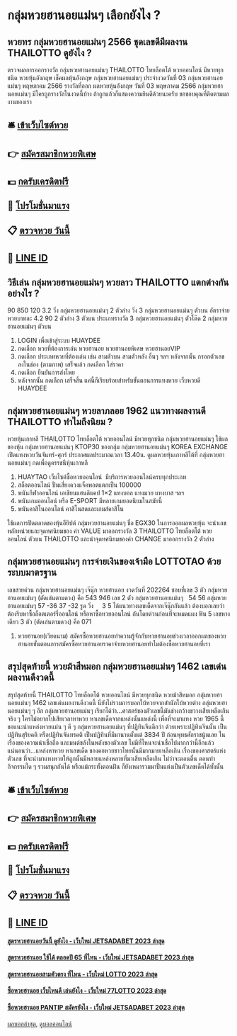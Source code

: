 # กลุ่มหวยฮานอยแม่นๆ เลือกยังไง ?
## หวยทร กลุ่มหวยฮานอยแม่นๆ 2566 ชุดเลขดีมีผลงาน THAILOTTO ดูยังไง ?
ตรวจผลการออกรางวัล กลุ่มหวยฮานอยแม่นๆ THAILOTTO ไทยล็อตโต้ หวยออนไลน์ มีหวยทุกชนิด หวยหุ้นอังกฤษ เช็คผลหุ้นอังกฤษ กลุ่มหวยฮานอยแม่นๆ ประจำงวดวันที่ 03 กลุ่มหวยฮานอยแม่นๆ พฤษภาคม 2566 รางวัลที่ออก
ผลหวยหุ้นอังกฤษ วันที่ 03 พฤษภาคม 2566 กลุ่มหวยฮานอยแม่นๆ มีใครถูกรางวัลในงวดนี้บ้าง ถ้าถูกแล้วก็แสดงความยินดีด้วยนะครับ ขอขอบคุณที่ติดตามผลงานของเรา

## 🛎 [เข้าเว็บไซต์หวย](https://bit.ly/3BG5bNw)
## 👉 [สมัครสมาชิกหวยพิเศษ](https://bit.ly/3BG5bNw)
## 💵 [กดรับเครดิตฟรี](https://bit.ly/3C3mvgS)
## 👑 [โปรโมชั่นมาแรง](https://bit.ly/3C3mvgS)
## 📋 [ตรวจหวย วันนี้](https://bit.ly/3C3mvgS)
## 📱 [LINE ID](https://bit.ly/3C3mvgS)

## วิธีเล่น กลุ่มหวยฮานอยแม่นๆ หวยลาว THAILOTTO แตกต่างกันอย่างไร ?
90
850
120
3.2
วิ่ง กลุ่มหวยฮานอยแม่นๆ 2 ตัวล่าง
วิ่ง 3 กลุ่มหวยฮานอยแม่นๆ ตัวบน
อัตราจ่ายหวยบาทละ
4.2
90
2 ตัวล่าง
3 ตัวบน
ประเภทรางวัล
3 กลุ่มหวยฮานอยแม่นๆ ตัวโต๊ด
2 กลุ่มหวยฮานอยแม่นๆ ตัวบน
1. LOGIN เพื่อเข้าสู่ระบบ HUAYDEE
2. กดเลือก หวยที่ต้องการเล่น หวยฮานอย หวยฮานอยพิเศษ หวยฮานอยVIP
3. กดเลือก ประเภทหวยที่ต้องเล่น เช่น สามตัวบน สามตัวหลัง อื่นๆ ฯลฯ หลังจากนั้น กรอกตัวเลข ลงในช่อง (ตามภาพ) เสร็จแล้ว กดเลือก ใส่ราคา
4. กดเลือก ยืนยันการส่งโพย
5. หลังจากนั้น กดเลือก เสร็จสิ้น แค่นี้ก็เรียบร้อยสำหรับขั้นตอนการแทงหวย เว็บหวยดี HUAYDEE

## กลุ่มหวยฮานอยแม่นๆ หวยลาภลอย 1962 แนวทางผลงานดี THAILOTTO ทำไมถึงนิยม ?
หวยหุ้นเกาหลี THAILOTTO ไทยล็อตโต้ หวยออนไลน์ มีหวยทุกชนิด กลุ่มหวยฮานอยแม่นๆ ใช้ผลของหุ้น กลุ่มหวยฮานอยแม่นๆ KTOP30 ของกลุ่ม กลุ่มหวยฮานอยแม่นๆ KOREA EXCHANGE เปิดแทงหวยวันจันทร์-ศุกร์ ประกาศผลประมาณเวลา 13.40น.
ดูผลหวยหุ้นเกาหลีได้ที่ กลุ่มหวยฮานอยแม่นๆ กดเพื่อดูดรรชนีหุ้นเกาหลี
1. HUAYTAO เว็บไซต์ซื้อหวยออนไลน์  มีบริการหวยออนไลน์ครบทุกประเภท
2. สล็อตออนไลน์ ปั่นเสี่ยงดวงแจ็คพอตแตกเป็น 100000
3. พนันกีฬาออนไลน์ เอเชียนแฮนดิแคป 1×2 แทงบอล แทงมวย แทงบาส ฯลฯ
4. พนันเกมออนไลน์ หรือ E-SPORT มีหลายเกมยอดนิยมในสมัยนี้
5. พนันคาสิโนออนไลน์ คาสิโนสดและเกมส์คาสิโน

ใช้ผลการปิดตลาดของหุ้นอียิปต์ กลุ่มหวยฮานอยแม่นๆ ชื่อ EGX30
ในการออกผลหวยหุ้น จะนำเลขหลักหน่วยและจุดทศนิยมของ ค่า VALUE มาออกรางวัล 3 THAILOTTO ไทยล็อตโต้ หวยออนไลน์ ตัวบน THAILOTTO และนำจุดทศนิยมของค่า CHANGE มาออกรางวัล 2 ตัวล่าง

## กลุ่มหวยฮานอยแม่นๆ การจ่ายเงินของเจ้ามือ LOTTOTAO ด้วยระบบมาตรฐาน
เลขสายด่วน กลุ่มหวยฮานอยแม่นๆ เจ๊นุ๊ก หวยฮานอย งวดวันที่ 202264
ชอบที่เลข 3 ตัว กลุ่มหวยฮานอยแม่นๆ (ตัดเล่นตามดวง) คือ 543 946
เลข 2 ตัว กลุ่มหวยฮานอยแม่นๆ   54 56 กลุ่มหวยฮานอยแม่นๆ 57 -36 37 -32
รูด วิ่ง     3 5
ได้แนวทางเลขเด็ดจากเจ๊นุ๊กกันแล้ว ต้องบอกเลยว่าต้องรีบหาซื้อล็อตเตอร์รี่ออนไลน์ หรือหาซื้อหวยออนไลน์ กันโดยด่วนก่อนที่จะหมดแผง
ฟัน 5
เลขหางเดียว 3 ตัว (ตัดเล่นตามดวง) คือ 071
1. หวยฮานอย(เวียดนาม) สมัครซื้อหวยฮานอยทำความรู้จักกับหวยฮานอยช่วงเวลาออกผลของหวยฮานอยขั้นตอนการสมัครซื้อหวยฮานอยราคาจ่ายหวยฮานอยทำไมต้องซื้อหวยฮานอยที่เรา

## สรุปสุดท้ายนี้ หวยม้าสีหมอก กลุ่มหวยฮานอยแม่นๆ 1462 เลขเด่นผลงานดีงวดนี้
สรุปสุดท้ายนี้ THAILOTTO ไทยล็อตโต้ หวยออนไลน์ มีหวยทุกชนิด หวยม้าสีหมอก กลุ่มหวยฮานอยแม่นๆ 1462 เลขเด่นผลงานดีงวดนี้ นี่ยังไม่รวมการบอกใบ้หวยจากสำนักใบ้หวยต่าง กลุ่มหวยฮานอยแม่นๆ ๆ อีก กลุ่มหวยฮานอยแม่นๆ เรียกได้ว่า…ศาสตร์ของตัวเลขนี้มันช่างกว้างขวางเสียเหลือเกินจริง ๆ ใครไม่อยากไปเสียเวลาหาหวย หาเลขเด็ดจากแหล่งนั้นแหล่งนี้ เพื่อที่จะมาแทง หวย 1965 นี้ ขอแนะนำแหล่งหวยแม่น ๆ ดี ๆ กลุ่มหวยฮานอยแม่นๆ ที่ปฏิทินจีนดีกว่า ด้วยเพราะปฏิทินจีนนั้น เป็นปฏิทินสุริยคติ หรือปฏิทินจันทรคติ เป็นปฏิทินที่มีมานานตั้งแต่ 3834 ปี ก่อนพุทธศักราชนู้นเลย ในเรื่องของความน่าเชื่อถือ และมนต์ขลังในพลังของตัวเลข ไม่มีที่ไหนจะน่าเชื่อไปมากกว่านี้อีกแล้ว
แน่นอนว่า…แหล่งหาหวย หาเลขเด็ด ของคอหวยชาวไทยนั้นมีมากมายเหลือเกิน เรื่องของศาสตร์แห่งตัวเลข ที่จะนำมาแทงหวยให้ถูกนั้นมีหลายแหล่งหลายที่มาเสียเหลือเกิน ไม่ว่าจะตอนตื่น ตอนทำกิจกรรมใด ๆ รวมสนุกกันได้ หรือแม้กระทั้งตอนฝัน ก็ยังเหมารวมมาปั้นแต่งเป็นตัวเลขเด็ดได้ทั้งนั้น

## 🛎 [เข้าเว็บไซต์หวย](https://bit.ly/3BG5bNw)
## 👉 [สมัครสมาชิกหวยพิเศษ](https://bit.ly/3BG5bNw)
## 💵 [กดรับเครดิตฟรี](https://bit.ly/3C3mvgS)
## 👑 [โปรโมชั่นมาแรง](https://bit.ly/3C3mvgS)
## 📋 [ตรวจหวย วันนี้](https://bit.ly/3C3mvgS)
## 📱 [LINE ID](https://bit.ly/3C3mvgS)

#### [สูตรหวยฮานอยวันนี้ ดูยังไง - เว็บใหม่ JETSADABET 2023 ล่าสุด](https://atom.io/themes/สูตรหวยฮานอยวันนี้%20ดูยังไง%20-%20เว็บใหม่%20jetsadabet%202023%20ล่าสุด)
#### [สูตรหวยฮานอย ใช้ได้ ตลอดปี 65 ที่ไหน - เว็บใหม่ JETSADABET 2023 ล่าสุด](https://atom.io/themes/สูตรหวยฮานอย%20ใช้ได้%20ตลอดปี%2065%20ที่ไหน%20-%20เว็บใหม่%20jetsadabet%202023%20ล่าสุด)
#### [สูตรหวยฮานอยสามตัวตรง ที่ไหน - เว็บใหม่ LOTTO 2023 ล่าสุด](https://atom.io/themes/สูตรหวยฮานอยสามตัวตรง%20ที่ไหน%20-%20เว็บใหม่%20lotto%202023%20ล่าสุด)
#### [ซื้อหวยฮานอย เว็บไหนดี เล่นยังไง - เว็บใหม่ 77LOTTO 2023 ล่าสุด](https://atom.io/themes/ซื้อหวยฮานอย%20เว็บไหนดี%20เล่นยังไง%20-%20เว็บใหม่%2077lotto%202023%20ล่าสุด)
#### [ซื้อหวยฮานอย PANTIP สมัครยังไง - เว็บใหม่ JETSADABET 2023 ล่าสุด](https://atom.io/themes/ซื้อหวยฮานอย%20pantip%20สมัครยังไง%20-%20เว็บใหม่%20jetsadabet%202023%20ล่าสุด)

[ผลบอลล่าสุด](https://siamsport.tv "ผลบอลล่าสุด"), [ดูบอลออนไลน์](https://siamsport.tv/ดูบอลสด "ดูบอลออนไลน์")